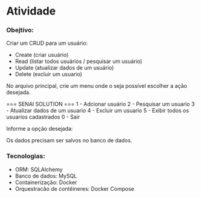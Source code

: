 # Atividade

### Obejtivo:
Criar um CRUD para um usuário:
- Create (criar usuário)
- Read (listar todos usuários / pesquisar um usuário)
- Update (atualizar dados de um usuário)
- Delete (excluir um usuario)

No arquivo principal, crie um menu onde o seja possível escolher a ação desejada.

=== SENAI SOLUTION ===
1 - Adcionar usuário
2 - Pesquisar um usuario
3 - Atualizar dados de um usuario
4 - Excluir um usuario
5 - Exibir todos os usuarios cadastrados
0 - Sair

Informe a opção desejada:

Os dados precisam ser salvos no banco de dados.

### Tecnologias:
- ORM: SQLAlchemy
- Banco de dados: MySQL
- Containerização: Docker
- Orquestracão de contêineres: Docker Compose